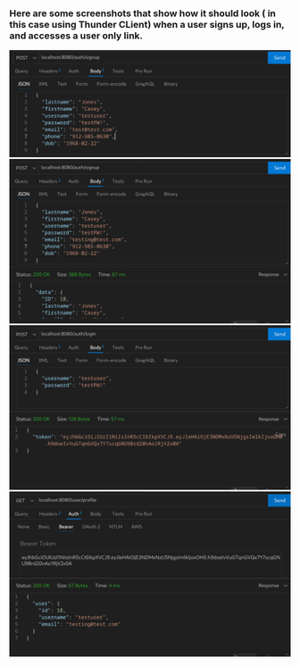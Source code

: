 ### Here are some screenshots that show how it should look ( in this case using Thunder CLient) when a user signs up, logs in, and accesses a user only link.

![Alt Text](img/signup.png)
![Alt Text](img/signup-result.png)
![Alt Text](img/login.png)
![Alt Text](img/profile.png)
